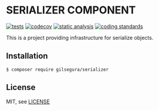 SERIALIZER COMPONENT
========

[![tests](https://github.com/gilsegura/serializer/actions/workflows/tests.yaml/badge.svg)](https://github.com/gilsegura/serializer/actions/workflows/tests.yaml)
[![codecov](https://codecov.io/github/gilsegura/serializer/graph/badge.svg?token=6NM77DMN8O)](https://codecov.io/github/gilsegura/serializer)
[![static analysis](https://github.com/gilsegura/serializer/actions/workflows/static-analysis.yaml/badge.svg)](https://github.com/gilsegura/serializer/actions/workflows/static-analysis.yaml)
[![coding standards](https://github.com/gilsegura/serializer/actions/workflows/coding-standards.yaml/badge.svg)](https://github.com/gilsegura/serializer/actions/workflows/coding-standards.yaml)

This is a project providing infrastructure for serialize objects.

## Installation

```
$ composer require gilsegura/serializer
```

## License

MIT, see [LICENSE](LICENSE)
